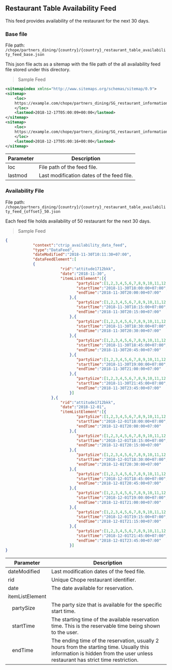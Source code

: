 ## Restaurant Table Availability Feed

This feed provides availability of the restaurant for the next 30 days.

### Base file

File path: `/chope/partners_dining/{country}/{country}_restaurant_table_availability_feed_base.json`

This json file acts as a sitemap with the file path of the all availability feed file stored under this directory.

> Sample Feed

```xml
<sitemapindex xmlns="http://www.sitemaps.org/schemas/sitemap/0.9">
<sitemap>
    <loc>
    https://example.com/chope/partners_dining/SG_restaurant_information_feed_0_50.json
    </loc>
    <lastmod>2018-12-17T05:00:09+00:00</lastmod>
</sitemap>
<sitemap>
    <loc>
    https://example.com/chope/partners_dining/SG_restaurant_information_feed_50_50.json
    </loc>
    <lastmod>2018-12-17T05:00:16+00:00</lastmod>
</sitemap>
```

Parameter | Description
--------- | -----------
loc | File path of the feed file.
lastmod | Last modification dates of the feed file. 

### Availability File

File path: `/chope/partners_dining/{country}/{country}_restaurant_table_availability_feed_{offset}_50.json`

Each feed file holds availability of 50 restaurant for the next 30 days. 

> Sample Feed

```json
{
            "context":"ctrip_availability_data_feed",
            "type":"DataFeed",
            "dateModified":"2018-11-30T10:11:30+07:00",
            "dataFeedElement":[
            {
                        "rid":"attitude1712bkk",
                        "date":"2018-11-30",
                        "itemListElement":[{
                               "partySize":[1,2,3,4,5,6,7,8,9,10,11,12,13,14,15],
                               "startTime":"2018-11-30T18:00:00+07:00", 
                               "endTime":"2018-11-30T20:00:00+07:00"
                            },{
                               "partySize":[1,2,3,4,5,6,7,8,9,10,11,12,13,14,15],
                               "startTime":"2018-11-30T18:15:00+07:00", 
                               "endTime":"2018-11-30T20:15:00+07:00"
                            },{
                               "partySize":[1,2,3,4,5,6,7,8,9,10,11,12,13,14,15],
                               "startTime":"2018-11-30T18:30:00+07:00", 
                               "endTime":"2018-11-30T20:30:00+07:00"
                            },{
                               "partySize":[1,2,3,4,5,6,7,8,9,10,11,12,13,14,15],
                               "startTime":"2018-11-30T18:45:00+07:00", 
                               "endTime":"2018-11-30T20:45:00+07:00"
                            },{
                               "partySize":[1,2,3,4,5,6,7,8,9,10,11,12,13,14,15],
                               "startTime":"2018-11-30T19:00:00+07:00", 
                               "endTime":"2018-11-30T21:00:00+07:00"
                            },{
                               "partySize":[1,2,3,4,5,6,7,8,9,10,11,12,13,14,15],
                               "startTime":"2018-11-30T21:45:00+07:00", 
                               "endTime":"2018-11-30T23:45:00+07:00"
                            }]
                    },{
                        "rid":"attitude1712bkk",
                        "date":"2018-12-01",
                        "itemListElement":[{
                               "partySize":[1,2,3,4,5,6,7,8,9,10,11,12,13,14,15],
                               "startTime":"2018-12-01T18:00:00+07:00", 
                               "endTime":"2018-12-01T20:00:00+07:00"
                            },{
                               "partySize":[1,2,3,4,5,6,7,8,9,10,11,12,13,14,15],
                               "startTime":"2018-12-01T18:15:00+07:00", 
                               "endTime":"2018-12-01T20:15:00+07:00"
                            },{
                               "partySize":[1,2,3,4,5,6,7,8,9,10,11,12,13,14,15],
                               "startTime":"2018-12-01T18:30:00+07:00", 
                               "endTime":"2018-12-01T20:30:00+07:00"
                            },{
                               "partySize":[1,2,3,4,5,6,7,8,9,10,11,12,13,14,15],
                               "startTime":"2018-12-01T18:45:00+07:00", 
                               "endTime":"2018-12-01T20:45:00+07:00"
                            },{
                               "partySize":[1,2,3,4,5,6,7,8,9,10,11,12,13,14,15],
                               "startTime":"2018-12-01T19:00:00+07:00", 
                               "endTime":"2018-12-01T21:00:00+07:00"
                            },{
                               "partySize":[1,2,3,4,5,6,7,8,9,10,11,12,13,14,15],
                               "startTime":"2018-12-01T19:15:00+07:00", 
                               "endTime":"2018-12-01T21:15:00+07:00"
                            },{
                               "partySize":[1,2,3,4,5,6,7,8,9,10,11,12,13,14,15],
                               "startTime":"2018-12-01T21:45:00+07:00", 
                               "endTime":"2018-12-01T23:45:00+07:00"
                            }]
}
```

Parameter | Description
--------- | -----------
dateModified | Last modification dates of the feed file.
rid | Unique Chope restaurant identifier.
date | The date available for reservation.
itemListElement |
&nbsp;&nbsp; partySize | The party size that is available for the specific start time.
&nbsp;&nbsp; startTime | The starting time of the available reservation time. This is the reservable time being shown to the user.
&nbsp;&nbsp; endTime | The ending time of the reservation, usually 2 hours from the starting time. Usually this information is hidden from the user unless restaurant has strict time restriction. 